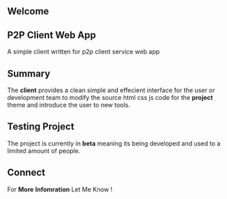 ## Welcome
## P2P Client Web App
A simple client written for p2p client service web app

## Summary
The **client** provides a clean simple and effecient interface
for the user or development team to modify the source html css
js code for the **project** theme and introduce the user to new tools.

## Testing Project
The project is currently in **beta** meaning its being developed and used to a limited amount of people.

## Connect
For **More** **Infomration** Let Me Know ! 
